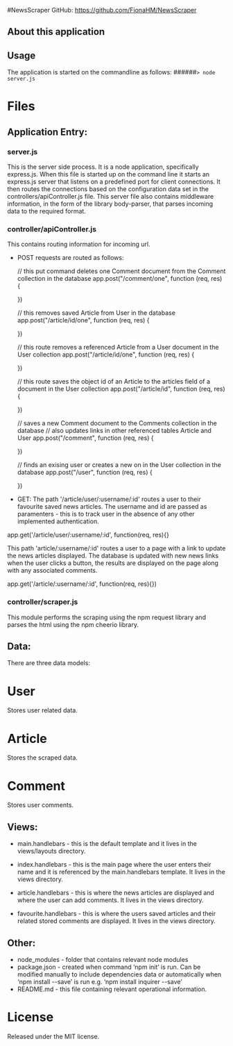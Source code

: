 #NewsScraper
GitHub: 
https://github.com/FionaHM/NewsScraper

## About this application


## Usage

The application is started on the commandline as follows:
######`> node server.js`


#  Files

## Application Entry:

### server.js 

This is the server side process. It is a node application, specifically express.js.  When this file is started up on the command line it starts an express.js server that listens on a predefined port for client connections. It then routes the connections based on the configuration data set in the controllers/apiController.js file.  This server file also contains middleware information, in the form of the library body-parser, that parses incoming data to the required format.

###  controller/apiController.js

This contains routing information for incoming url.

* POST requests are routed as follows: 
 
	// this put command deletes one Comment document from the Comment collection in the database
	app.post("/comment/one", function (req, res) {
		
	})

    // this removes saved Article from User in the database 
	app.post("/article/id/one", function (req, res) {

	})

    // this route removes a referenced Article from a User document in the User collection 
	app.post("/article/id/one", function (req, res) {	

    })


    // this route saves the object id of an Article to the articles field of a document in the User collection
	app.post("/article/id", function (req, res) {

    })

    // saves a new Comment document to the Comments collection in the database
	// also updates links in other referenced tables Article and User
	app.post("/comment", function (req, res) {

    })
    
    // finds an exising user or creates a new on in the User collection in the database
    app.post("/user", function (req, res) {

    })


* GET:
The path '/article/user/:username/:id' routes a user to their favourite saved news articles.  The username and id are passed as paramenters - this is to track user in the absence of any other implemented authentication.

app.get('/article/user/:username/:id', function(req, res){}

This path 'article/:username/:id' routes a user to a page with a link to update the news articles displayed. The database is updated with new news links when the user clicks a button, the results are displayed on the page along with any associated comments. 

app.get('/article/:username/:id', function(req, res){})


###  controller/scraper.js
This module performs the scraping using the npm request library and parses the html using the npm cheerio library. 

##   Data: 
There are three data models:
# User
Stores user related data.
# Article
Stores the scraped data.
# Comment
Stores user comments.



##   Views: 

* main.handlebars - this is the default template and it lives in the views/layouts directory.

* index.handlebars - this is the main page where the user enters their name and it is referenced by the main.handlebars template. It lives in the views directory.

* article.handlebars - this is where the news articles are displayed and where the user can add comments.  It lives in the views directory.

* favourite.handlebars - this is where the users saved articles and their related stored comments are displayed. It lives in the views directory.

##   Other:

* node_modules                -	folder that contains relevant node modules
* package.json                - 	created when command ‘npm init’ is run.  Can be modified manually to include dependencies data or automatically when ‘npm install <library> --save’ is run e.g. ‘npm install inquirer --save’
* README.md                   - 	this file containing relevant operational information.





#  License
Released under the MIT license.
